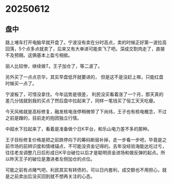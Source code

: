 # 20250612

## 盘中

路上堵车打开电脑早就开盘了。宁波没有卖在分时高点，卖的时候正好第一波拉高回落，5个点多点就卖了，后来又有大单进可能卖飞了吧。深成交割肉走了，直接不及预期。这俩基本上盈亏相抵。

丽人比较惨，继续做T。王子加仓了，等二波了。

另外买了一点点京华，其实早盘低开就要进的， 但是这不是没赶上嘛，只能红盘时候买一点了。

宁波板了，可惜没拿住。今年运势是很差， 利民没买看着涨了一个月，那天真的差几分钱就到我的买点了然后盘中拉起来了，同样一笔钱买了恒工天天吃瘪。

今天风格就是高标修复，融发核电涨停稍微带了下尚纬，王子也有核电概念，不过之前是蹭的，目前走的抱团独立行情。

中超水下拉起来了，看着是准备做个日K平台，和乐山电力差不多的那种。

王子目标修复价格是把之前跌停向下的筹码断层补掉，走一步看一步吧，毕竟是之前市场的前辨识度和情绪锚点，不可能没资金记得的。去年没经验海能达吃过亏，往往老龙调整几日后形成日K平台破位以后才是聪明资金进场和做反弹的起点。所以昨天王子的破位是激进者左侧加仓的点位。

可能之前有点赌气吧，利民其实有转债的，可以日内套利，成交额也不用担心，就是之前卖出后没买回到就不想再关注的心态。
